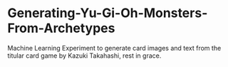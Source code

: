 # Generating-Yu-Gi-Oh-Monsters-From-Archetypes
Machine Learning Experiment to generate card images and text from the titular card game by Kazuki Takahashi, rest in grace.
